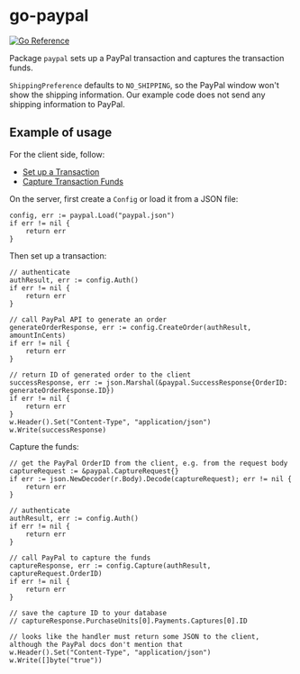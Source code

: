 # go-paypal

[![Go Reference](https://pkg.go.dev/badge/github.com/dys2p/go-paypal.svg)](https://pkg.go.dev/github.com/dys2p/go-paypal)

Package `paypal` sets up a PayPal transaction and captures the transaction funds.

`ShippingPreference` defaults to `NO_SHIPPING`, so the PayPal window won't show the shipping information. Our example code does not send any shipping information to PayPal.

## Example of usage

For the client side, follow:

* [Set up a Transaction](https://developer.paypal.com/docs/checkout/reference/server-integration/set-up-transaction/)
* [Capture Transaction Funds](https://developer.paypal.com/docs/checkout/reference/server-integration/capture-transaction/)

On the server, first create a `Config` or load it from a JSON file:

```
config, err := paypal.Load("paypal.json")
if err != nil {
	return err
}
```

Then set up a transaction:

```
// authenticate
authResult, err := config.Auth()
if err != nil {
	return err
}

// call PayPal API to generate an order
generateOrderResponse, err := config.CreateOrder(authResult, amountInCents)
if err != nil {
	return err
}

// return ID of generated order to the client
successResponse, err := json.Marshal(&paypal.SuccessResponse{OrderID: generateOrderResponse.ID})
if err != nil {
	return err
}
w.Header().Set("Content-Type", "application/json")
w.Write(successResponse)
```

Capture the funds:

```
// get the PayPal OrderID from the client, e.g. from the request body
captureRequest := &paypal.CaptureRequest{}
if err := json.NewDecoder(r.Body).Decode(captureRequest); err != nil {
	return err
}

// authenticate
authResult, err := config.Auth()
if err != nil {
	return err
}

// call PayPal to capture the funds
captureResponse, err := config.Capture(authResult, captureRequest.OrderID)
if err != nil {
	return err
}

// save the capture ID to your database
// captureResponse.PurchaseUnits[0].Payments.Captures[0].ID

// looks like the handler must return some JSON to the client, although the PayPal docs don't mention that
w.Header().Set("Content-Type", "application/json")
w.Write([]byte("true"))
```
